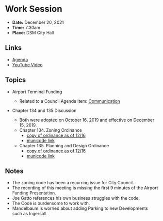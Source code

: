 # Work Session

- **Date:** December 20, 2021
- **Time:** 7:30am
- **Place:** DSM City Hall

## Links

- [Agenda](https://councildocs.dsm.city/agendas/2021/20211220%20councilworksession.pdf?pdf=Agenda&t=1639692993175)
- [YouTube Video](https://youtu.be/IkmFigppPl4)

## Topics

- Airport Terminal Funding
    - Related to a Council Agenda Item: [Communication](http://www.dmgov.org/Government/CityCouncil/Communications/21-541.pdf)
    
- Chapter 134 and 135 Discussion
  - Both were adopted on October 16, 2019 and effective on December 15, 2019.
  - Chapter 134. Zoning Ordinance
    - [copy of ordinance as of 12/16](assets/misc/chapter_134_asof_121621.pdf)
    - [municode link](https://library.municode.com/ia/des_moines/codes/code_of_ordinances?nodeId=MUCO_CH134ZOOR)
  - Chapter 135. Planning and Design Ordinance
    - [copy of ordinance as of 12/16](assets/misc/chapter_135_asof_121621.pdf)
    - [municode link](https://library.municode.com/ia/des_moines/codes/code_of_ordinances?nodeId=MUCO_CH135PLDEOR)

## Notes

- The zoning code has been a recurring issue for City Council.
- The recording of this meeting is missing the first 9 minutes of the Airport Funding Presentation.
- Joe Gatto references his own business struggles with the code.
- The Code is burdensome to work with.
- Mandelbaum is worried about adding Parking to new Developments such as Ingersoll.
